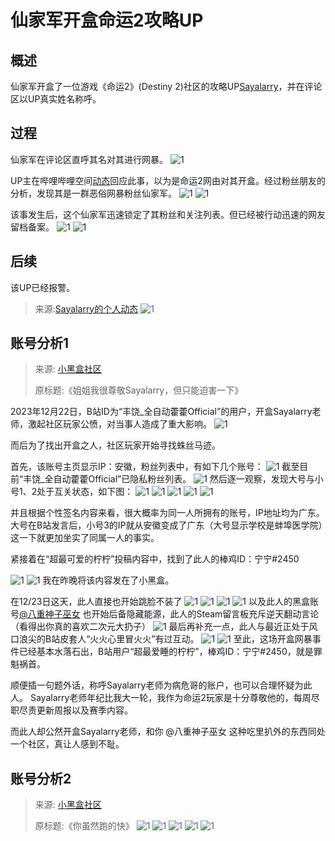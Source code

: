 # 仙家军开盒命运2攻略UP

## 概述
仙家军开盒了一位游戏《命运2》(Destiny 2)社区的攻略UP[Sayalarry](https://space.bilibili.com/31485472/)，并在评论区以UP真实姓名称呼。

## 过程
仙家军在评论区直呼其名对其进行网暴。
![1](./1.jpg)

UP主在哔哩哔哩空间[动态](https://www.bilibili.com/opus/877974981297832004)回应此事，以为是命运2网由对其开盒。经过粉丝朋友的分析，发现其是一群恶俗网暴粉丝仙家军。
![1](./2.jpg)
![1](./3.jpg)

该事发生后，这个仙家军迅速锁定了其粉丝和关注列表。但已经被行动迅速的网友留档备案。
![1](./4.jpg)
![1](./5.jpg)

## 后续
该UP已经报警。
> 来源:[Sayalarry的个人动态](https://www.bilibili.com/opus/878246809748635657)
![1](./6.jpg)

## 账号分析1
> 来源: [小黑盒社区](https://api.xiaoheihe.cn/v3/bbs/app/api/web/share?link_id=113952821)
>
> 原标题:《姐姐我很尊敬Sayalarry，但只能迫害一下》

2023年12月22日，B站ID为“丰饶_全自动藿藿Official”的用户，开盒Sayalarry老师，激起社区玩家公愤，对当事人造成了重大影响。
![1](./3.jpg)

而后为了找出开盒之人，社区玩家开始寻找蛛丝马迹。

首先，该账号主页显示IP：安徽，粉丝列表中，有如下几个账号：
![1](./7.jpg)
截至目前“丰饶_全自动藿藿Official”已隐私粉丝列表。
![1](./4.jpg)
然后逐一观察，发现大号与小号1、2处于互关状态，如下图：
![1](./8.jpg)
![1](./9.jpg)
![1](./10.jpg)
![1](./11.jpg)
![1](./12.jpg)

并且根据个性签名内容来看，很大概率为同一人所拥有的账号，IP地址均为广东。大号在B站发言后，小号3的IP就从安徽变成了广东（大号显示学校是蚌埠医学院）这一下就更加坐实了同属一人的事实。

紧接着在“超最可爱的柠柠”投稿内容中，找到了此人的棒鸡ID：宁宁#2450

![1](./13.jpg)
![1](./14.jpg)
我在昨晚将该内容发在了小黑盒。

在12/23日这天，此人直接也开始跳脸不装了
![1](./15.jpg)
![1](./16.jpg)
![1](./17.jpg)
![1](./18.jpg)
以及此人的黑盒账号[@八重神子巫女](https://api.xiaoheihe.cn/open_inapp/#heybox://%7B%22protocol_type%22%3A%22openUser%22%2C%22user_id%22%3A%2221696627%22%7D) 也开始后备隐藏能源，此人的Steam留言板充斥逆天翻动言论（看得出你真的喜欢二次元大扔子）
![1](./19.jpg)
最后再补充一点，此人与最近正处于风口浪尖的B站皮套人“火火心里冒火火”有过互动。
![1](./20.jpg)
![1](./21.jpg)
至此，这场开盒网暴事件已经基本水落石出，B站用户“超最爱睡的柠柠”，棒鸡ID：宁宁#2450，就是罪魁祸首。

顺便插一句题外话，称呼Sayalarry老师为病危哥的账户，也可以合理怀疑为此人。
Sayalarry老师年纪比我大一轮，我作为命运2玩家是十分尊敬他的，每周尽职尽责更新周报以及赛季内容。

而此人却公然开盒Sayalarry老师，和你 @八重神子巫女 这种吃里扒外的东西同处一个社区，真让人感到不耻。



## 账号分析2
> 来源: [小黑盒社区](https://api.xiaoheihe.cn/v3/bbs/app/api/web/share?link_id=113939506)
>
> 原标题:《你虽然跑的快》
![1](./7.jpg)
![1](./22.jpg)
![1](./23.jpg)
![1](./24.jpg)
![1](./25.jpg)